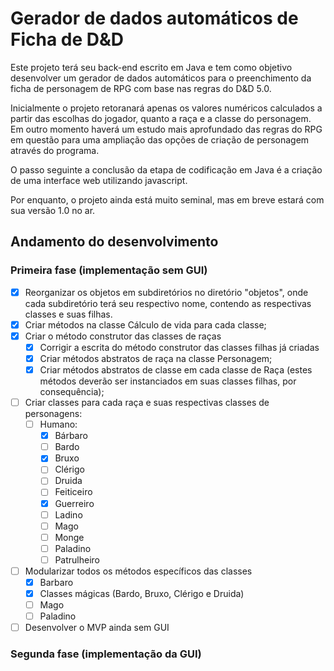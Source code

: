 # Gerador de dados automáticos de Ficha de D&D

Este projeto terá seu back-end escrito em Java e tem como objetivo desenvolver um gerador de dados automáticos para o preenchimento da ficha de personagem de RPG com base nas regras do D&D 5.0.

Inicialmente o projeto retoranará apenas os valores numéricos calculados a partir das escolhas do jogador, quanto a raça e a classe do personagem. Em outro momento haverá um estudo mais aprofundado das regras do RPG em questão para uma ampliação das opções de criação de personagem através do programa.

O passo seguinte a conclusão da etapa de codificação em Java é a criação de uma interface web utilizando javascript.

Por enquanto, o projeto ainda está muito seminal, mas em breve estará com sua versão 1.0 no ar.

## Andamento do desenvolvimento

### Primeira fase (implementação sem GUI)

- [x]  Reorganizar os objetos em subdiretórios no diretório "objetos", onde cada subdiretório terá seu respectivo nome, contendo as respectivas classes e suas filhas.
- [x] Criar métodos na classe Cálculo de vida para cada classe;
- [x] Criar o método construtor das classes de raças
	- [x] Corrigir a escrita do método construtor das classes filhas já criadas
	- [x] Criar métodos abstratos de raça na classe Personagem;
	- [x] Criar métodos abstratos de classe em cada classe de Raça (estes métodos deverão ser instanciados em suas classes filhas, por consequência);
- [ ]  Criar classes para cada raça e suas respectivas classes de personagens:
	- [ ] Humano:
		- [x] Bárbaro
		- [ ] Bardo
		- [x] Bruxo
		- [ ] Clérigo
		- [ ] Druida
		- [ ] Feiticeiro
		- [x] Guerreiro
		- [ ] Ladino
		- [ ] Mago
		- [ ] Monge
		- [ ] Paladino
		- [ ] Patrulheiro
		
- [ ] Modularizar todos os métodos específicos das classes 
	- [X] Barbaro
	- [X] Classes mágicas (Bardo, Bruxo, Clérigo e Druida)
	- [ ] Mago
	- [ ] Paladino
- [ ] Desenvolver o MVP ainda sem GUI

### Segunda fase (implementação da GUI)


